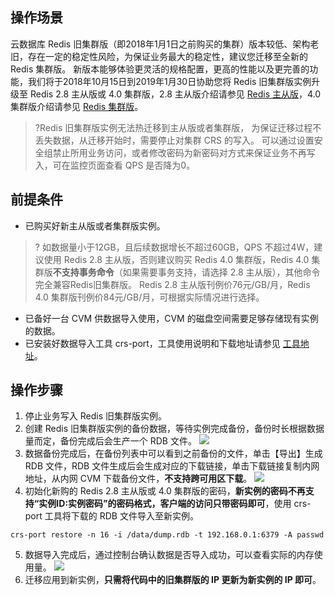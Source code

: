 ## 操作场景

云数据库 Redis 旧集群版（即2018年1月1日之前购买的集群）版本较低、架构老旧，存在一定的稳定性风险，为保证业务最大的稳定性，建议您迁移至全新的 Redis 集群版。
新版本能够体验更灵活的规格配置，更高的性能以及更完善的功能，我们将于2018年10月15日到2019年1月30日协助您将 Redis 旧集群版实例升级至 Redis 2.8 主从版或 4.0 集群版，2.8 主从版介绍请参见 [Redis 主从版](https://cloud.tencent.com/document/product/239/17950)，4.0 集群版介绍请参见 [Redis 集群版](https://cloud.tencent.com/document/product/239/18336)。
>?Redis 旧集群版实例无法热迁移到主从版或者集群版， 为保证迁移过程不丢失数据，从迁移开始时，需要停止对集群 CRS 的写入。
可以通过设置安全组禁止所用业务访问，或者修改密码为新密码对方式来保证业务不再写入，可在监控页面查看 QPS 是否降为0。

## 前提条件
- 已购买好新主从版或者集群版实例。
>? 如数据量小于12GB，且后续数据增长不超过60GB，QPS 不超过4W，建议使用 Redis 2.8 主从版，否则建议购买  Redis 4.0 集群版，Redis 4.0 集群版**不支持事务命令**（如果需要事务支持，请选择 2.8 主从版），其他命令完全兼容Redis旧集群版。
Redis 2.8 主从版刊例价76元/GB/月，Redis 4.0 集群版刊例价84元/GB/月，可根据实际情况进行选择。
- 已备好一台 CVM 供数据导入使用，CVM 的磁盘空间需要足够存储现有实例的数据。
- 已安装好数据导入工具 crs-port，工具使用说明和下载地址请参见 [工具地址](https://cloud.tencent.com/document/product/239/611)。

## 操作步骤
1. 停止业务写入 Redis 旧集群版实例。
2. 创建 Redis 旧集群版实例的备份数据，等待实例完成备份，备份时长根据数据量而定，备份完成后会生产一个 RDB 文件。
![](https://main.qcloudimg.com/raw/afe562ddc91ac10f56d714ad62c94777.png)
3. 数据备份完成后，在备份列表中可以看到之前备份的文件，单击【导出】生成 RDB 文件，RDB 文件生成后会生成对应的下载链接，单击下载链接复制内网地址，从内网 CVM 下载备份文件，**不支持跨可用区下载**。
![](https://main.qcloudimg.com/raw/2f63deeea54d0eb2666b85f52dfcbec1.png)
4. 初始化新购的 Redis 2.8 主从版或 4.0 集群版的密码，**新实例的密码不再支持“实例ID:实例密码”的密码格式，客户端的访问只带密码即可**，使用 crs-port 工具将下载的 RDB 文件导入至新实例。
```
crs-port restore -n 16 -i /data/dump.rdb -t 192.168.0.1:6379 -A passwd
```
5. 数据导入完成后，通过控制台确认数据是否导入成功，可以查看实际的内存使用量。
![](https://main.qcloudimg.com/raw/436b86476c50f5b4591e8247e420856f.png)
6. 迁移应用到新实例，**只需将代码中的旧集群版的 IP 更新为新实例的 IP 即可**。
